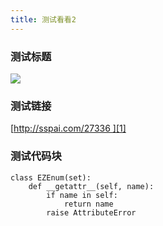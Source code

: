 ```yaml
---
title: 测试看看2
---
```


### 测试标题
![][image-1]

### 测试链接
[http://sspai.com/27336 ][1]

### 测试代码块
	class EZEnum(set):
	    def __getattr__(self, name):
	        if name in self:
	            return name
	        raise AttributeError

[1]:	http://sspai.com/27336 "哈哈"

[image-1]:	http://d.pr/i/1ePWb+